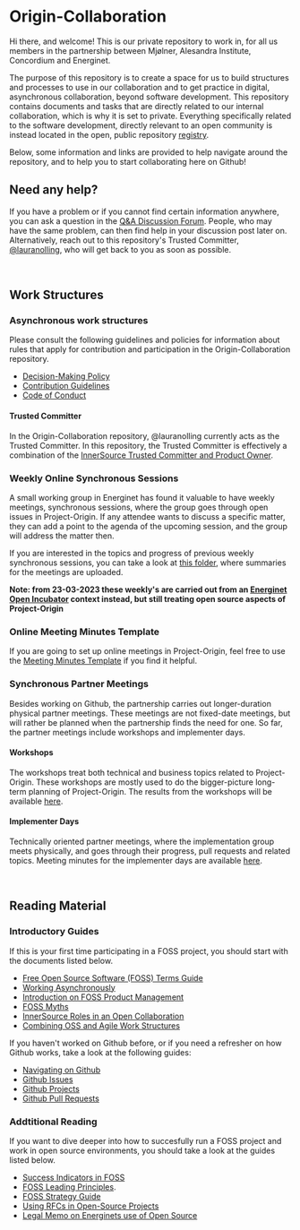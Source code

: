 # Origin-Collaboration
Hi there, and welcome! This is our private repository to work in, for all us members in the partnership between Mjølner, Alesandra Institute, Concordium and Energinet.

The purpose of this repository is to create a space for us to build structures and processes to use in our collaboration and to get practice in digital, asynchronous collaboration, beyond software development. This repository contains documents and tasks that are directly related to our internal collaboration, which is why it is set to private. Everything specifically related to the software development, directly relevant to an open community is instead located in the open, public repository [registry](https://github.com/project-origin/registry). 

Below, some information and links are provided to help navigate around the repository, and to help you to start collaborating here on Github!

## Need any help? 
If you have a problem or if you cannot find certain information anywhere, you can ask a question in the [Q&A Discussion Forum](https://github.com/project-origin/origin-collaboration/discussions/categories/q-a). People, who may have the same problem, can then find help in your discussion post later on. Alternatively, reach out to this repository's Trusted Committer, [@lauranolling](mailto:lau@energinet.dk), who will get back to you as soon as possible. 

&nbsp;

## Work Structures 

### Asynchronous work structures
Please consult the following guidelines and policies for information about rules that apply for contribution and participation in the Origin-Collaboration repository. 

- [Decision-Making Policy](docs/guidelines/decision_making_policy.md) 
- [Contribution Guidelines](docs/guidelines/contribution_guidelines.md)
- [Code of Conduct](https://github.com/project-origin/.github/blob/main/CODE_OF_CONDUCT.md)

#### Trusted Committer
In the Origin-Collaboration repository, @lauranolling currently acts as the Trusted Committer. In this repository, the Trusted Committer is effectively a combination of the [InnerSource Trusted Committer and Product Owner](https://github.com/project-origin/origin-collaboration/blob/main/docs/introductory/innersource-short-role-descriptions.md). 

### Weekly Online Synchronous Sessions
A small working group in Energinet has found it valuable to have weekly meetings, synchronous sessions, where the group goes through open issues in Project-Origin. If any attendee wants to discuss a specific matter, they can add a point to the agenda of the upcoming session, and the group will address the matter then. 

If you are interested in the topics and progress of previous weekly synchronous sessions, you can take a look at [this folder](https://github.com/project-origin/origin-collaboration/tree/main/meeting_minutes), where summaries for the meetings are uploaded.

**Note: from 23-03-2023 these weekly's are carried out from an [Energinet Open Incubator](https://github.com/energinet-open-incubator) context instead, but still treating open source aspects of Project-Origin**

### Online Meeting Minutes Template
If you are going to set up online meetings in Project-Origin, feel free to use the [Meeting Minutes Template](https://github.com/project-origin/origin-collaboration/blob/main/pull_request_templates/meeting-minutes-template.md) if you find it helpful.  

### Synchronous Partner Meetings
Besides working on Github, the partnership carries out longer-duration physical partner meetings. These meetings are not fixed-date meetings, but will rather be planned when the partnership finds the need for one. So far, the partner meetings include workshops and implementer days. 

#### Workshops
The workshops treat both technical and business topics related to Project-Origin. These workshops are mostly used to do the bigger-picture long-term planning of Project-Origin. The results from the workshops will be available [here](https://github.com/project-origin/registry/tree/main/meeting_minutes). 

#### Implementer Days
Technically oriented partner meetings, where the implementation group meets physically, and goes through their progress, pull requests and related topics. Meeting minutes for the implementer days are available [here](https://github.com/project-origin/registry/tree/main/meeting_minutes).

&nbsp;

## Reading Material 

### Introductory Guides
If this is your first time participating in a FOSS project, you should start with the documents listed below. 

- [Free Open Source Software (FOSS) Terms Guide](https://github.com/project-origin/origin-collaboration/blob/main/docs/introductory/FOSS-terms-guide/01-FOSS-Terms-Intro-TOC.md)
- [Working Asynchronously](https://github.com/project-origin/origin-collaboration/blob/main/docs/introductory/acting_in_asynchronous_environments.md)
- [Introduction on FOSS Product Management](https://github.com/project-origin/origin-collaboration/blob/main/docs/introductory/introsuggestions-fosspm.md)
- [FOSS Myths](https://github.com/project-origin/origin-collaboration/blob/main/docs/introductory/foss-myths.md)
- [InnerSource Roles in an Open Collaboration](https://github.com/project-origin/origin-collaboration/blob/main/docs/introductory/innersource-short-role-descriptions.md)
- [Combining OSS and Agile Work Structures](https://github.com/project-origin/origin-collaboration/blob/main/docs/introductory/integrating-oss-and-agile.md)


If you haven't worked on Github before, or if you need a refresher on how Github works, take a look at the following guides:

- [Navigating on Github](https://github.com/project-origin/origin-collaboration/blob/main/docs/github_guides/navigation.md)
- [Github Issues](https://github.com/project-origin/origin-collaboration/blob/main/docs/github_guides/issue_trackers.md)
- [Github Projects](https://github.com/project-origin/origin-collaboration/blob/main/docs/github_guides/projects.md)
- [Github Pull Requests](https://github.com/project-origin/origin-collaboration/blob/main/docs/github_guides/pull_requests.md)

### Addtitional Reading 
If you want to dive deeper into how to succesfully run a FOSS project and work in open source environments, you should take a look at the guides listed below.

- [Success Indicators in FOSS](https://github.com/project-origin/origin-collaboration/blob/main/docs/additional_reading/FOSS-common-success-criteria.md)
- [FOSS Leading Principles](https://github.com/project-origin/origin-collaboration/blob/main/docs/additional_reading/leading-principles.md). 
- [FOSS Strategy Guide](https://github.com/project-origin/origin-collaboration/blob/main/docs/additional_reading/07-FOSS-Terms-Intro-FOSS-strategy.md)
- [Using RFCs in Open-Source Projects](https://github.com/project-origin/origin-collaboration/blob/main/docs/additional_reading/rfc.md)
- [Legal Memo on Energinets use of Open Source](https://github.com/project-origin/origin-collaboration/blob/main/docs/additional_reading/legal_memo/legal_memo_README.md)




